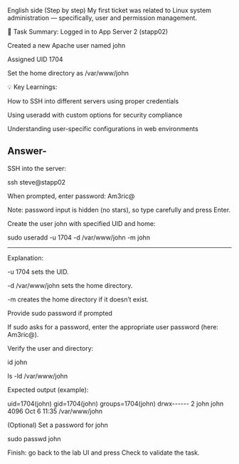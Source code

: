 English side (Step by step)
My first ticket was related to Linux system administration — specifically, user and permission management.

🧩 Task Summary:
Logged in to App Server 2 (stapp02)

Created a new Apache user named john

Assigned UID 1704

Set the home directory as /var/www/john

💡 Key Learnings:

How to SSH into different servers using proper credentials

Using useradd with custom options for security compliance

Understanding user-specific configurations in web environments

Answer-
---
SSH into the server:

ssh steve@stapp02


When prompted, enter password: Am3ric@

Note: password input is hidden (no stars), so type carefully and press Enter.

Create the user john with specified UID and home:

sudo useradd -u 1704 -d /var/www/john -m john

---

Explanation:

-u 1704 sets the UID.

-d /var/www/john sets the home directory.

-m creates the home directory if it doesn’t exist.

Provide sudo password if prompted

If sudo asks for a password, enter the appropriate user password (here: Am3ric@).

Verify the user and directory:

id john

ls -ld /var/www/john


Expected output (example):

uid=1704(john) gid=1704(john) groups=1704(john)
drwx------ 2 john john 4096 Oct  6 11:35 /var/www/john


(Optional) Set a password for john

sudo passwd john


Finish: go back to the lab UI and press Check to validate the task.
